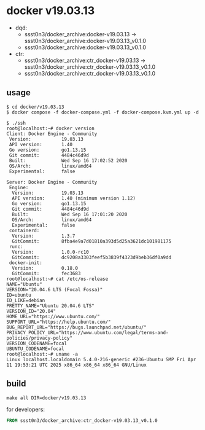 # docker v19.03.13

* dqd:
  * ssst0n3/docker_archive:docker-v19.03.13 -> ssst0n3/docker_archive:docker-v19.03.13_v0.1.0
  * ssst0n3/docker_archive:docker-v19.03.13_v0.1.0
* ctr:
  * ssst0n3/docker_archive:ctr_docker-v19.03.13 -> ssst0n3/docker_archive:ctr_docker-v19.03.13_v0.1.0
  * ssst0n3/docker_archive:ctr_docker-v19.03.13_v0.1.0

## usage

```shell
$ cd docker/v19.03.13
$ docker compose -f docker-compose.yml -f docker-compose.kvm.yml up -d
```

```shell
$ ./ssh
root@localhost:~# docker version
Client: Docker Engine - Community
 Version:           19.03.13
 API version:       1.40
 Go version:        go1.13.15
 Git commit:        4484c46d9d
 Built:             Wed Sep 16 17:02:52 2020
 OS/Arch:           linux/amd64
 Experimental:      false

Server: Docker Engine - Community
 Engine:
  Version:          19.03.13
  API version:      1.40 (minimum version 1.12)
  Go version:       go1.13.15
  Git commit:       4484c46d9d
  Built:            Wed Sep 16 17:01:20 2020
  OS/Arch:          linux/amd64
  Experimental:     false
 containerd:
  Version:          1.3.7
  GitCommit:        8fba4e9a7d01810a393d5d25a3621dc101981175
 runc:
  Version:          1.0.0-rc10
  GitCommit:        dc9208a3303feef5b3839f4323d9beb36df0a9dd
 docker-init:
  Version:          0.18.0
  GitCommit:        fec3683
root@localhost:~# cat /etc/os-release 
NAME="Ubuntu"
VERSION="20.04.6 LTS (Focal Fossa)"
ID=ubuntu
ID_LIKE=debian
PRETTY_NAME="Ubuntu 20.04.6 LTS"
VERSION_ID="20.04"
HOME_URL="https://www.ubuntu.com/"
SUPPORT_URL="https://help.ubuntu.com/"
BUG_REPORT_URL="https://bugs.launchpad.net/ubuntu/"
PRIVACY_POLICY_URL="https://www.ubuntu.com/legal/terms-and-policies/privacy-policy"
VERSION_CODENAME=focal
UBUNTU_CODENAME=focal
root@localhost:~# uname -a
Linux localhost.localdomain 5.4.0-216-generic #236-Ubuntu SMP Fri Apr 11 19:53:21 UTC 2025 x86_64 x86_64 x86_64 GNU/Linux
```

## build

```shell
make all DIR=docker/v19.03.13
```

for developers:

```dockerfile
FROM ssst0n3/docker_archive:ctr_docker-v19.03.13_v0.1.0
```
